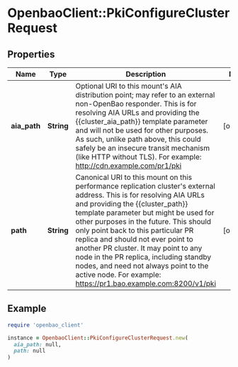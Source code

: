 # OpenbaoClient::PkiConfigureClusterRequest

## Properties

| Name | Type | Description | Notes |
| ---- | ---- | ----------- | ----- |
| **aia_path** | **String** | Optional URI to this mount&#39;s AIA distribution point; may refer to an external non-OpenBao responder. This is for resolving AIA URLs and providing the {{cluster_aia_path}} template parameter and will not be used for other purposes. As such, unlike path above, this could safely be an insecure transit mechanism (like HTTP without TLS). For example: http://cdn.example.com/pr1/pki | [optional] |
| **path** | **String** | Canonical URI to this mount on this performance replication cluster&#39;s external address. This is for resolving AIA URLs and providing the {{cluster_path}} template parameter but might be used for other purposes in the future. This should only point back to this particular PR replica and should not ever point to another PR cluster. It may point to any node in the PR replica, including standby nodes, and need not always point to the active node. For example: https://pr1.bao.example.com:8200/v1/pki | [optional] |

## Example

```ruby
require 'openbao_client'

instance = OpenbaoClient::PkiConfigureClusterRequest.new(
  aia_path: null,
  path: null
)
```

